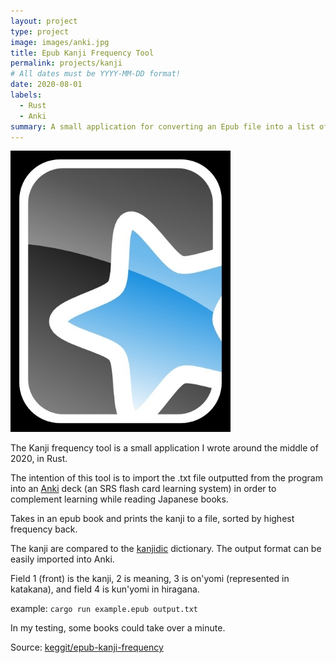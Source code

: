 ```yaml
---
layout: project
type: project
image: images/anki.jpg
title: Epub Kanji Frequency Tool
permalink: projects/kanji
# All dates must be YYYY-MM-DD format!
date: 2020-08-01
labels:
  - Rust
  - Anki
summary: A small application for converting an Epub file into a list of kanji, sorted by frequency. 
---
```


<img class="ui medium right floated rounded image" src="../images/anki.jpg">

The Kanji frequency tool is a small application I wrote around the middle of 2020, in Rust.  

The intention of this tool is to import the .txt file outputted from the program into an [Anki](https://apps.ankiweb.net/) deck (an SRS flash card learning system) in order to complement learning while reading Japanese books.  

Takes in an epub book and prints the kanji to a file, sorted by highest frequency back.  

The kanji are compared to the [kanjidic](https://www.edrdg.org/wiki/index.php/KANJIDIC_Project) dictionary. The output format can be easily imported into Anki.  

Field 1 (front) is the kanji, 2 is meaning, 3 is on'yomi (represented in katakana), and field 4 is kun'yomi in hiragana.  

example: `cargo run example.epub output.txt`  

In my testing, some books could take over a minute.  
 
Source: <a href="https://github.com/keggit/epub-kanji-frequency/"><i class="large github icon"></i>keggit/epub-kanji-frequency</a>